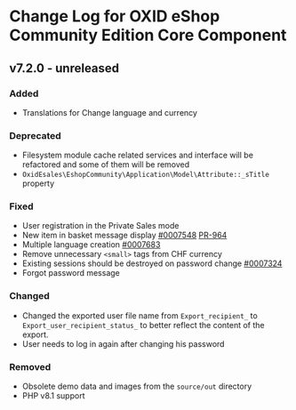 # Change Log for OXID eShop Community Edition Core Component

## v7.2.0 - unreleased

### Added
- Translations for Change language and currency

### Deprecated
- Filesystem module cache related services and interface will be refactored and some of them will be removed
- `OxidEsales\EshopCommunity\Application\Model\Attribute::_sTitle` property

### Fixed
- User registration in the Private Sales mode
- New item in basket message display [#0007548](https://bugs.oxid-esales.com/view.php?id=7548) [PR-964](https://github.com/OXID-eSales/oxideshop_ce/pull/964)
- Multiple language creation [#0007683](https://bugs.oxid-esales.com/view.php?id=7683)
- Remove unnecessary `<small>` tags from CHF currency
- Existing sessions should be destroyed on password change [#0007324](https://bugs.oxid-esales.com/view.php?id=7324)
- Forgot password message

### Changed
- Changed the exported user file name from `Export_recipient_` to `Export_user_recipient_status_` to better reflect the content of the export.
- User needs to log in again after changing his password

### Removed
- Obsolete demo data and images from the `source/out` directory
- PHP v8.1 support
